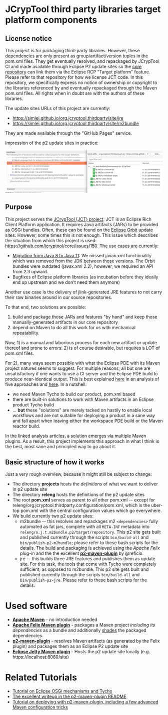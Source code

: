 # JCrypTool third party libraries target platform components

## License notice

This project is for packaging third-party libraries. However, these dependencies are only present as group/artifact/version tuples in the pom.xml files. They get eventually resolved, and repackaged by JCrypTool CI and made available through Eclipse P2 update sites so the [core repository](https://github.com/jcryptool/core) can link them via the Eclipse RCP "Target platform" feature. Please refer to that repository for how we license JCT code. In this repository, we specifically express no notion of ownership or copyright to the libraries referenced by and eventually repackaged through the Maven pom.xml files. All rights when in doubt are with the authors of these libraries.

The update sites URLs of this project are currently:

 - https://simlei.github.io/org.jcryptool.thirdparty/site/jre
 - https://simlei.github.io/org.jcryptool.thirdparty/site/m2bundle

They are made available through the "GitHub Pages" service.

Impression of the p2 update sites in practice: 

![core target platform with these update sites in use](doc/scrTargetPlatform.png)


## Purpose

This project serves the [JCrypTool (JCT) project](https://github.com/jcryptool/core). JCT is an Eclipse Rich Client Platform application. It requires Java artifacts (JARs) to be provided as OSGi bundles. Often, these can be found on the [Eclipse Orbit](https://www.eclipse.org/orbit/) update sites. However, some times this is not enough. This issue which describes the situation from which this project is used: https://github.com/jcryptool/core/issues/150. The use cases are currently:

- [Migration from Java 8 to Java 11](bundles/org.jcryptool.thirdparty.m2bundle.jaxb/README-why.md): We missed javax.xml functionality which was removed from the JDK between those versions. The Orbit bundles were outdated (javax.xml 2.2), however, we required an API from 2.3 upward.
- Bugfixes of Eclipse platform libraries (as incubation before they ideally end up upstream and we don't need them anymore)

Another use case is the delivery of jlink-generated JRE features to not carry their raw binaries around in our source repositories.

To that end, two solutions are possible: 

1) build and package those JARs and features "by hand" and keep those manually-generated artifacts in our core repository
2) depend on Maven to do all this work for us with mechanical repeatability.

Now, 1) is a manual and laborious process for each new artifact or update thereof and prone to errors. 2) is of course desirable, but requires a LOT of pom.xml files.

For 2), many ways seem possible with what the Eclipse PDE with its Maven project natures seems to suggest. For multiple reasons, all but one are unsatisfactory if one wants to use a CI server and the Eclipse PDE build to produce near-identical output. This is best explained [here](https://web.archive.org/web/20181018213714/http://www.bernd-adamowicz.de:80/105/automated-build-of-rcp-artifacts-with-maven-tycho-a-field-report-part-1/) in an analysis of five approaches and [here](https://github.com/reficio/p2-maven-plugin). In a nutshell: 

- we need Maven Tycho to build our product, pom.xml based
- there are built-in solutions to work with Maven artifacts in an Eclipse product Tycho build
- ... **but** these "solutions" are merely tacked on hastily to enable local workflows and are not suitable for deploying a product in a sane way and fall apart when leaving either the workspace PDE build or the Maven reactor build.

In the linked analysis articles, a solution emerges via multiple Maven plugins. As a result, this project implements this approach in what I think is the best, most sane and principled way to go about it.

## Basic structure of how it works

Just a very rough overview, because it might still be subject to change:

- The directory **projects** hosts the *definitions* of what we want to deliver in p2 update site
- The directory **releng** hosts the definitions of the p2 update sites
- The root **pom.xml** serves as parent to all other pom.xml -- except for releng/org.jcryptool.thirdparty.configuration/pom.xml, which is the uber-top pom.xml with the central configuration values which go everywhere.
- We build currently two p2 update sites: 
    - m2bundle -- this resolves and repackages m2 `<dependencies>` fully automated as fat jars, complete with all `META-INF` metadata  into `releng/o.j.t.m2bundle.p2/target/repository`. This p2 site gets built and published currently through the scripts `bin/build-all` and `bin/publish-p2-m2bundle`; please refer to these bash scripts for the details. The build and packaging is achieved using the *Apache Felix* plug-in and the the excellent [**p2-maven-plugin**](https://github.com/reficio/p2-maven-plugin) by @reficio.
    - jre -- this builds three JRE features and publishes them as update site. For this task, the tools that come with Tycho were completely sufficient, as opposed to m2bundle. This p2 site gets built and published currently through the scripts `bin/build-all` and `bin/publish-p2-jre`. Please refer to these bash scripts for the details.

# Used software

- [**Apache Maven**](https://maven.apache.org/) - no introduction needed
- [**Apache Felix Maven plugin**](https://felix.apache.org/) - packages a Maven project *including its dependencies* as a bundle and additionally [shades](https://maven.apache.org/plugins/maven-shade-plugin/) the packaged dependencies.
- [**p2-maven-plugin**](https://github.com/reficio/p2-maven-plugin) - resolves Maven artifacts (as generated by the Felix plugin) and packages them as an Eclipse P2 update site
- [**Eclipse Jetty Maven plugin**](https://www.eclipse.org/jetty/) - Hosts the p2 update site locally (e.g. https://localhost:8080/site)

# Related Tutorials

- [Tutorial on Eclipse OSGi mechanisms and Tycho](https://www.vogella.com/tutorials/EclipseTycho/article.html)
- [The excellent writeup in the p2-maven-plugin README]()
- [Tutorial on deploying with p2-maven-plugin, including a few advanced Maven configuration tricks](https://www.vogella.com/tutorials/EclipseJarToPlugin/article.html#convert-jar-files-to-osgi-bundles-with-the-p2-maven-plugin)
